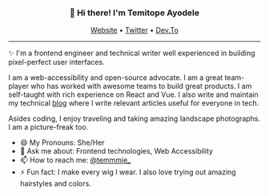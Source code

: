 <h3 align="center">👋 Hi there! I'm Temitope Ayodele</h3>
<p align="center">
  <a href="https://temmietope.netlify.app/">Website</a> •
  <a href="https://twitter.com/temmmie_">Twitter</a> •
  <a href="https://dev.to/temmietope">Dev.To</a>
</p>

---
✨ I'm a frontend engineer and technical writer well experienced in building pixel-perfect user interfaces. 

I am a web-accessibility and open-source advocate. I am a great team-player who has worked with awesome teams to build great products. I am self-taught with rich experience on React and Vue. I also write and maintain my technical [blog](https://temmietope.netlify.app/) where I write relevant articles useful for everyone in tech.

Asides coding, I enjoy traveling and taking amazing landscape photographs. I am a picture-freak too.


- 😄 My Pronouns: She/Her   
- 💬 Ask me about: Frontend technologies, Web Accessibility
- 📫 How to reach me: [@temmmie_](https://twitter.com/temmmie_)
- ⚡ Fun fact: I make every wig I wear. I also love trying out amazing hairstyles and colors.

<!--[![Top Langs](https://github-readme-stats.vercel.app/api/top-langs/?username=temmietope)](https://github.com/temmietope/github-readme-stats)
[![temmietope's github stats](https://github-readme-stats.vercel.app/api?username=temmietope)](https://github.com/temmietope/github-readme-stats)
[![Follow on Twitter](https://img.shields.io/badge/--twitter?label=Twitter&logo=Twitter&style=social)](https://twitter.com/temmmie_) [![Connect on LinkedIn](https://img.shields.io/badge/--linkedin?label=LinkedIn&logo=LinkedIn&style=social)](https://www.linkedin.com/in/jamesgeorge007)-->

<!--
**temmietope/temmietope** is a ✨ _special_ ✨ repository because its `README.md` (this file) appears on your GitHub profile.

Here are some ideas to get you started:

- 🔭 I’m currently working on ...
- 🌱 I’m currently learning ...
- 👯 I’m looking to collaborate on ...
- 🤔 I’m looking for help with ...
- 💬 Ask me about ...
- 📫 How to reach me: ...
- 😄 Pronouns: ...
- ⚡ Fun fact: ...
-->
